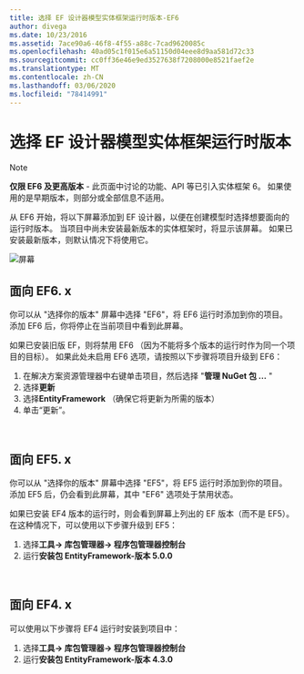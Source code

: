 ```yaml
---
title: 选择 EF 设计器模型实体框架运行时版本-EF6
author: divega
ms.date: 10/23/2016
ms.assetid: 7ace90a6-46f8-4f55-a88c-7cad9620085c
ms.openlocfilehash: 40ad05c1f015e6a51150d04eee8d9aa581d72c33
ms.sourcegitcommit: cc0ff36e46e9ed3527638f7208000e8521faef2e
ms.translationtype: MT
ms.contentlocale: zh-CN
ms.lasthandoff: 03/06/2020
ms.locfileid: "78414991"
---
```

# <a name="selecting-entity-framework-runtime-version-for-ef-designer-models"></a>选择 EF 设计器模型实体框架运行时版本
> [!NOTE]
> **仅限 EF6 及更高版本** - 此页面中讨论的功能、API 等已引入实体框架 6。 如果使用的是早期版本，则部分或全部信息不适用。

从 EF6 开始，将以下屏幕添加到 EF 设计器，以便在创建模型时选择想要面向的运行时版本。 当项目中尚未安装最新版本的实体框架时，将显示该屏幕。 如果已安装最新版本，则默认情况下将使用它。

![屏幕](~/ef6/media/screen.png)


## <a name="targeting-ef6x"></a>面向 EF6. x

你可以从 "选择你的版本" 屏幕中选择 "EF6"，将 EF6 运行时添加到你的项目。 添加 EF6 后，你将停止在当前项目中看到此屏幕。

如果已安装旧版 EF，则将禁用 EF6 （因为不能将多个版本的运行时作为同一个项目的目标）。 如果此处未启用 EF6 选项，请按照以下步骤将项目升级到 EF6：

1.  在解决方案资源管理器中右键单击项目，然后选择 "**管理 NuGet 包 ...** "
2.  选择**更新**
3.  选择**EntityFramework** （确保它将更新为所需的版本）
4.  单击“更新”。

 

## <a name="targeting-ef5x"></a>面向 EF5. x

你可以从 "选择你的版本" 屏幕中选择 "EF5"，将 EF5 运行时添加到你的项目。 添加 EF5 后，仍会看到此屏幕，其中 "EF6" 选项处于禁用状态。

如果已安装 EF4 版本的运行时，则会看到屏幕上列出的 EF 版本（而不是 EF5）。 在这种情况下，可以使用以下步骤升级到 EF5：

1.  选择**工具-&gt; 库包管理器-&gt; 程序包管理器控制台**
2.  运行**安装包 EntityFramework-版本 5.0.0**

 

## <a name="targeting-ef4x"></a>面向 EF4. x

可以使用以下步骤将 EF4 运行时安装到项目中：

1.  选择**工具-&gt; 库包管理器-&gt; 程序包管理器控制台**
2.  运行**安装包 EntityFramework-版本 4.3.0**
